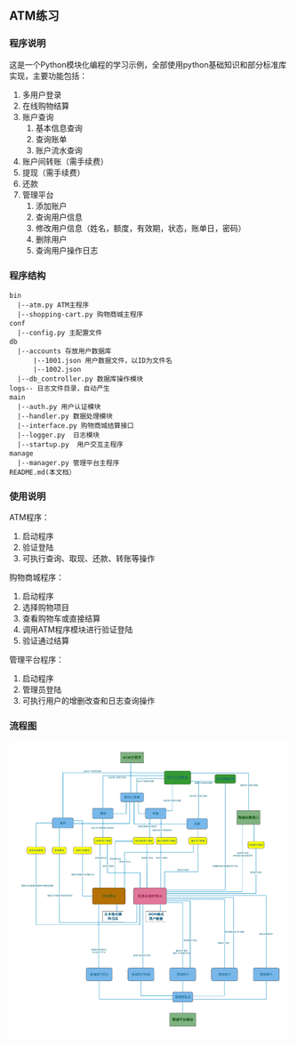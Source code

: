 ## ATM练习
### 程序说明
这是一个Python模块化编程的学习示例，全部使用python基础知识和部分标准库实现，主要功能包括：
1. 多用户登录
2. 在线购物结算
3. 账户查询
    1. 基本信息查询
    2. 查询账单
    3. 账户流水查询
4. 账户间转账（需手续费）
5. 提现（需手续费）
6. 还款
7. 管理平台
    1. 添加账户
    2. 查询用户信息
    3. 修改用户信息（姓名，额度，有效期，状态，账单日，密码）
    4. 删除用户
    5. 查询用户操作日志

### 程序结构
```
bin
  |--atm.py ATM主程序
  |--shopping-cart.py 购物商城主程序
conf
  |--config.py 主配置文件
db
  |--accounts 存放用户数据库
      |--1001.json 用户数据文件，以ID为文件名
      |--1002.json
  |--db_controller.py 数据库操作模块
logs-- 日志文件目录，自动产生
main
  |--auth.py 用户认证模块
  |--handler.py 数据处理模块
  |--interface.py 购物商城结算接口
  |--logger.py  日志模块
  |--startup.py  用户交互主程序
manage
  |--manager.py 管理平台主程序
README.md(本文档）
```

### 使用说明
ATM程序：
1. 启动程序
2. 验证登陆
3. 可执行查询、取现、还款、转账等操作
    
购物商城程序：
1. 启动程序
2. 选择购物项目
3. 查看购物车或直接结算
4. 调用ATM程序模块进行验证登陆
5. 验证通过结算
    
管理平台程序：
1. 启动程序
2. 管理员登陆
3. 可执行用户的增删改查和日志查询操作

### 流程图
![image](https://github.com/huyx1501/python-study/raw/master/Day4/Atm/ATM%E6%A6%82%E8%A6%81%E6%B5%81%E7%A8%8B%E5%9B%BE.jpg)
